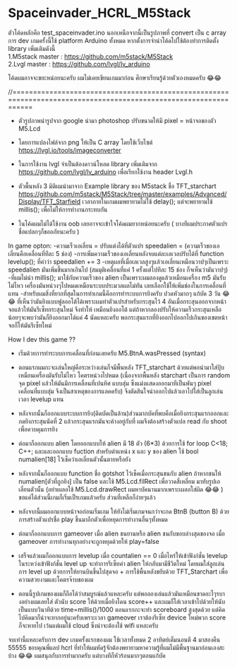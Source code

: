 # Spaceinvader_HCRL_M5Stack
ตัวโค้ดหลักคือ test_spaceinvader.ino นอกเหนือจากนี้เป็นรูปภาพที่ convert เป็น c array
การ dev เกมครั้งนี้ใช้ platform Arduino ทั้งหมด
หากตั้งการจำนำโค้ดไปใช้ต้องทำการติดตั้ง library เพิ่มเติมดังนี้                                                                                                                               
 1.M5stack master : https://github.com/m5stack/M5Stack                                                                                                                           
 2.Lvgl master : https://github.com/lvgl/lv_arduino
 
โค้ดผมอาจจะขยะหน่อยนะครับ ผมไม่เคยเขียนเกมมาก่อน ศึกษาเรียนรู้ด้วยตัวเองหมดครับ 😂😂

//=================================================================================================================
 - ตัวรูปภาพนำรูปจาก google นำมา photoshop ปรับขนาดให้มี pixel = หน้าจอของตัว M5.Lcd
 
 - โดยการแปลงไฟล์จาก png ให้เป็น C array โดยใช้เว็บไซต์ https://lvgl.io/tools/imageconverter
 
 - ในการใช้งาน lvgl จำเป็นต้องดาวน์โหลด library เพิ่มเติมจาก https://github.com/lvgl/lv_arduino เพื่อเรียกใช้งาน header Lvgl.h
 
 - ตัวพื้นหลัง 3 มิติผมนำมาจาก Example library ของ M5stack ชื่อ TFT_starchart https://github.com/m5stack/M5Stack/tree/master/examples/Advanced/Display/TFT_Starfield
   เวลาภายในเกมผมพยายามไม่ใช้ delay(); แต่จะพยายามใช้ millis(); เพื่อไม่ให้การทำงานกระทบกัน
   
 - ในโค้ดผมไม่ได้ใช้งาน oob เลยอาจจะเข้าใจโค้ดผมยากหน่อยนะครับ ( บางทีผมประกาศตัวแปรชื่อแปลกๆก็ขออภัยนะครับ )
 
In game opton:
 -ความเร็วเอเลี่ยน = ปรับแต่งได้ที่ตัวแปร speedalien = (ความเร็วของเอเลี่ยนคือเคลื่อนที่ทีละ 5 ช่อง)
 -การเพิ่มความเร็วของเอเลี่ยนหลังจบแต่ละเลเวลปรับได้ที่ function levelup(); ที่คำว่า speedalien += 3
 -เหตุผลที่เมื่อเลเวลสูงๆแล้วเอเลี่ยนเหมือนวาปๆเป็นเพราะ speedalien มันเพิ่มขึ้นมากเกินไป (สมมุติเคลื่อนที่แค่ 1 ครั้งแต่ไปทีละ 15 ช่อง ก็จเห็นว่ามันวาปๆ)
 -ที่ผมไม่นำ millis(); มาใช้กับความเร็วของ alien เป็นเพราะผมลองดูแล้วเหมือนเครื่อง m5 มันรับไม่ไหว เครื่องมันหน่วงๆไปหมดเหมือนระบบประมวลผลไม่ทัน เลยเลือกใช้ให้เพิ่มช่องในการเคลื่อนที่แทน
 -สำหรับผมสิ่งที่ยากที่สุดในการทำเกมนี้คือการทำระบบการยิงครับ ปวดหัวมากๆ แก้บัค 3 วัน 😂😂 ที่เห็นว่ามันยิงแบบฟูลออโต้ได้เพราะผมทำตัวแปรสำหรับกระสุนไว้ 4 อันเมื่อกระสุนออกจากหน้าจอแล้วให้มันรีเซ็ทกระสุนใหม่ จึงทำให้     เหมือนยิงออโต้ แต่ถ้าหากลองปรับให้ความเร็วกระสุนเหลือน้อยๆจะพบว่ามันก็ยิงออกมาได้แค่ 4 นัดแหละครับ พอกระสุนแรกที่ยิงออกไปออกไปเกินของเขตหน้าจอก็ให้มันรีเซ็ทใหม่
 
How I dev this game ??
- เริ่มด้วยการทำระบบการเคลื่อนที่ก่อนเลยครับ M5.BtnA.wasPressed (syntax) 

- ตอนแรกผมกะจะเล่นใหญ่คือระหว่างเล่นก็จมีพื้นหลัง TFT_starchart ด้วยแต่พอนำมาใส่ปุ้บ เหมือนเครื่องมันรับไม่ไหว โคตรหน่วงไปหมด (เนื่องจากพื้นหลัง starchart เป็นการ random จุด pixel แล้วให้มันมีการเคลื่อนที่เปนทิศ   แบบสุ่ม ซึ่งแม่งแสดงออกมาทีเป็นพันๆ pixel เคลื่อนที่แบบสุ่ม จึงเป็นสาเหตุของการแลคครับ) จึงตัดสินใจนำออกไปแล้วเอาไปใส่เป็นลูกเล่นเวลา levelup แทน

- หลังจากนั้นก็ออกแบบระบบการยิง(ติดบัคเป็นล้าน)ส่วนมากบัคที่พบคือเมื่อยิงกระสุนแรกออกและกดยิงกระสุนนัดที่ 2 แล้วกระสุนแรกมันจะค้างอยู่กับที่ ผมจึงต้องสร้างตัวแปล read กับ shoot เพื่อควบคุมการยิง

- ต่อมาก็ออกแบบ alien โดยออกแบบให้ alien มี 18 ตัว (6*3) ด้วยการใช้ for loop C<18; C++; และและออกแบบ fuction สำหรับตำแหน่ง x และ y ของ alien ใช้ bool numalien[18] ไว้เช็คว่าเอเลี่ยนตัวนั้นตายหรือยัง

- หลังจากนั้นก็ออกแบบ function ชื่อ gotshot ไว้เช็คเมื่อกระสุนชนกับ alien ถ้าหากชนให้ numalien[ตัวที่ถูกยิง] เป็น false และใช้ M5.Lcd.filRect เพื่อวาดสี่เหลี่ยม มาทับรูปเอเลี่ยนตัวนั้น 
(อย่าเผลอใช้ M5.Lcd.drawRect ผมหาบัคนานมากเพราะเผลอใส่ผิด 😂😂 ) 
ขอแค่ได้ส่วนนี้เกมก็เริ่มเป็รเกมแล้วครับ ส่วนที่เหลือก็ง่ายๆแล้ว

- หลังจากนี้ผมออกแบบหน้าจอก่อนเริ่มเกม ให้ยังไม่เริ่มเกมจนกว่าจะกด BtnB (button B) ด้วยการสร้างตัวแปรชื่อ play ขึ้นมาอีกตัวเพื่อหยุดการทำงานอื่นๆทั้งหมด

- ต่อมาก็ออกแบบการ gameover เมื่อ alien ชนยานหรือ alien ชนกับขอบล่างสุดของจอ เมื่อ gameover การทำงานทุกอย่างจะถูกหยุดด้วยให้ play=false

- เสร็จแล้วผมก็ออกแบบการ levelup เมื่อ countalien == 0 เมื่อไหร่ให้เข้าฟังก์ชั่น levelup ในระหว่งเข้าฟังก์ชั่น level up จะทำการรีเซ็ทค่า alien ให้กลับมามีชีวิตใหม่ 
  โดยผมใส่ลูกเล่นการ level up ด้วยการให้ยานบินขึ้นไปสุดจอ + การใช้พื้นหลังขยับด้วย TFT_Starchart เพื่อความสวยงามและโคตรจ๊าบของผม
  
- ตอนนี้รูปเกมของผมก็ถือได้ว่าสมบูรณ์แล้วแหละครับ แต่พอลองเล่นแล้วมันเหมือนขาดอะไๆรบางอย่างผมเลยใส่ ตัวนับ score ให้ด้วยเมื่อยิงโดน score++ และผมก็ใส่เวลาเข้าไปด้วยให้นับเป็นแบบวินาทีด้วย time=millis()/1000
  ตอนแรกกะจะทำ scoreboard สูงสุดด้วย แต่คิดไปคิดมาก็น่าจะยากอยู่นะครับเพราะเวลา gameover เราต้องรีเซ็ท device ใหม่พวก score ก็จะหายไป เว้นแต่ผมใช้ cloud ซึ่งน่าจะต้องใช้ wifi แหละครับ


จบเท่านี้แหละครับการ dev เกมครั้งแรกของผม ใช้เวลาทั้งหมด 2 อาทิตย์เต็มนอนตี 4 มาสองคืน 55555 
ขอบคุณพี่แลป hcrl ที่ทำให้ผมหัดรู้จักต้องพยายามหาความรู้ที่ผมไม่มีพื้นฐานมาก่อนเองสะบ้าง 😂😂 ผมสนุกกับการทำมากครับ แต่บางทีก็หัวร้อนมากๆตอนแก้บัค


 
